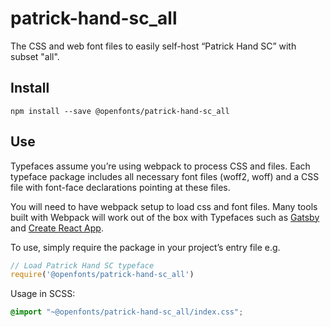 
# patrick-hand-sc_all

The CSS and web font files to easily self-host “Patrick Hand SC” with subset "all".

## Install

`npm install --save @openfonts/patrick-hand-sc_all`

## Use

Typefaces assume you’re using webpack to process CSS and files. Each typeface
package includes all necessary font files (woff2, woff) and a CSS file with
font-face declarations pointing at these files.

You will need to have webpack setup to load css and font files. Many tools built
with Webpack will work out of the box with Typefaces such as [Gatsby](https://github.com/gatsbyjs/gatsby)
and [Create React App](https://github.com/facebookincubator/create-react-app).

To use, simply require the package in your project’s entry file e.g.

```javascript
// Load Patrick Hand SC typeface
require('@openfonts/patrick-hand-sc_all')
```

Usage in SCSS:
```scss
@import "~@openfonts/patrick-hand-sc_all/index.css";
```
